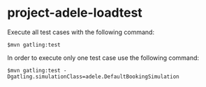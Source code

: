 project-adele-loadtest
======================

Execute all test cases with the following command:

    $mvn gatling:test

In order to execute only one test case use the following command:

    $mvn gatling:test -Dgatling.simulationClass=adele.DefaultBookingSimulation

